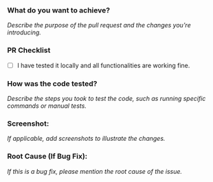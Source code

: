 ### What do you want to achieve?

_Describe the purpose of the pull request and the changes you're introducing._

### PR Checklist

- [ ] I have tested it locally and all functionalities are working fine.

### How was the code tested?

_Describe the steps you took to test the code, such as running specific commands or manual tests._

### Screenshot:

_If applicable, add screenshots to illustrate the changes._

### Root Cause (If Bug Fix):

_If this is a bug fix, please mention the root cause of the issue._
